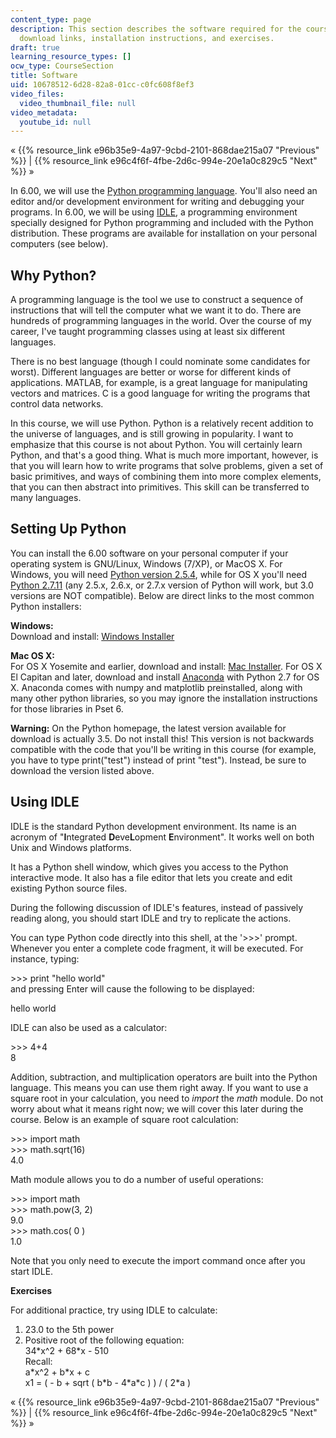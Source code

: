 ```yaml
---
content_type: page
description: This section describes the software required for the course, and provides
  download links, installation instructions, and exercises.
draft: true
learning_resource_types: []
ocw_type: CourseSection
title: Software
uid: 10678512-6d28-82a8-01cc-c0fc608f8ef3
video_files:
  video_thumbnail_file: null
video_metadata:
  youtube_id: null
---
```

« {{% resource_link e96b35e9-4a97-9cbd-2101-868dae215a07 "Previous" %}} | {{% resource_link e96c4f6f-4fbe-2d6c-994e-20e1a0c829c5 "Next" %}} »

In 6.00, we will use the [Python programming language](http://python.org/). You'll also need an editor and/or development environment for writing and debugging your programs. In 6.00, we will be using [IDLE](https://docs.python.org/3/library/idle.html), a programming environment specially designed for Python programming and included with the Python distribution. These programs are available for installation on your personal computers (see below).

Why Python?
-----------

A programming language is the tool we use to construct a sequence of instructions that will tell the computer what we want it to do. There are hundreds of programming languages in the world. Over the course of my career, I've taught programming classes using at least six different languages.

There is no best language (though I could nominate some candidates for worst). Different languages are better or worse for different kinds of applications. MATLAB, for example, is a great language for manipulating vectors and matrices. C is a good language for writing the programs that control data networks.

In this course, we will use Python. Python is a relatively recent addition to the universe of languages, and is still growing in popularity. I want to emphasize that this course is not about Python. You will certainly learn Python, and that's a good thing. What is much more important, however, is that you will learn how to write programs that solve problems, given a set of basic primitives, and ways of combining them into more complex elements, that you can then abstract into primitives. This skill can be transferred to many languages.

Setting Up Python
-----------------

You can install the 6.00 software on your personal computer if your operating system is GNU/Linux, Windows (7/XP), or MacOS X. For Windows, you will need [Python version 2.5.4](http://www.python.org/download/releases/2.5.4/), while for OS X you'll need [Python 2.7.11](https://www.python.org/downloads/release/python-2711/) (any 2.5.x, 2.6.x, or 2.7.x version of Python will work, but 3.0 versions are NOT compatible). Below are direct links to the most common Python installers:

**Windows:**  
Download and install: [Windows Installer](http://www.python.org/ftp/python/2.5.4/python-2.5.4.msi)

**Mac OS X:**  
For OS X Yosemite and earlier, download and install: [Mac Installer](http://www.python.org/ftp/python/2.5.4/python-2.5.4-macosx.dmg). For OS X El Capitan and later, download and install [Anaconda](https://www.anaconda.com/distribution/) with Python 2.7 for OS X. Anaconda comes with numpy and matplotlib preinstalled, along with many other python libraries, so you may ignore the installation instructions for those libraries in Pset 6.

**Warning:** On the Python homepage, the latest version available for download is actually 3.5. Do not install this! This version is not backwards compatible with the code that you'll be writing in this course (for example, you have to type print("test") instead of print "test"). Instead, be sure to download the version listed above.

Using IDLE
----------

IDLE is the standard Python development environment. Its name is an acronym of "**I**ntegrated **D**eve**L**opment **E**nvironment". It works well on both Unix and Windows platforms.

It has a Python shell window, which gives you access to the Python interactive mode. It also has a file editor that lets you create and edit existing Python source files.

During the following discussion of IDLE's features, instead of passively reading along, you should start IDLE and try to replicate the actions.

You can type Python code directly into this shell, at the '>>>' prompt. Whenever you enter a complete code fragment, it will be executed. For instance, typing:

\>>> print "hello world"  
and pressing Enter will cause the following to be displayed:

hello world

IDLE can also be used as a calculator:

\>>> 4+4  
8

Addition, subtraction, and multiplication operators are built into the Python language. This means you can use them right away. If you want to use a square root in your calculation, you need to _import_ the _math_ module. Do not worry about what it means right now; we will cover this later during the course. Below is an example of square root calculation:

\>>> import math  
\>>> math.sqrt(16)  
4.0

Math module allows you to do a number of useful operations:

\>>> import math  
\>>> math.pow(3, 2)  
9.0  
\>>> math.cos( 0 )  
1.0

Note that you only need to execute the import command once after you start IDLE.

**Exercises**

For additional practice, try using IDLE to calculate:

1.  23.0 to the 5th power
2.  Positive root of the following equation:  
    34\*x^2 + 68\*x - 510  
    Recall:  
    a\*x^2 + b\*x + c  
    x1 = ( - b + sqrt ( b\*b - 4\*a\*c ) ) / ( 2\*a )

« {{% resource_link e96b35e9-4a97-9cbd-2101-868dae215a07 "Previous" %}} | {{% resource_link e96c4f6f-4fbe-2d6c-994e-20e1a0c829c5 "Next" %}} »